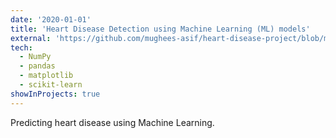 ```yaml
---
date: '2020-01-01'
title: 'Heart Disease Detection using Machine Learning (ML) models'
external: 'https://github.com/mughees-asif/heart-disease-project/blob/master/end-to-end-heart-disease-classification.ipynb'
tech:
  - NumPy	
  - pandas
  - matplotlib
  - scikit-learn 
showInProjects: true
---
```


Predicting heart disease using Machine Learning.